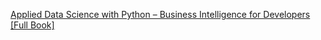 
[Applied Data Science with Python – Business Intelligence for Developers [Full Book]](https://www.freecodecamp.org/news/applied-data-science-with-python-book/)
